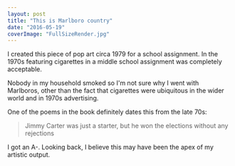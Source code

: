 ```yaml
---
layout: post
title: "This is Marlboro country"
date: "2016-05-19"
coverImage: "FullSizeRender.jpg"
---
```


I created this piece of pop art circa 1979 for a school assignment. In the 1970s featuring cigarettes in a middle school assignment was completely acceptable.

Nobody in my household smoked so I'm not sure why I went with Marlboros, other than the fact that cigarettes were ubiquitous in the wider world and in 1970s advertising.

One of the poems in the book definitely dates this from the late 70s:

> Jimmy Carter was just a starter, but he won the elections without any rejections

I got an A-. Looking back, I believe this may have been the apex of my artistic output.
